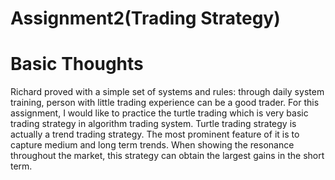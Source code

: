 # Assignment2(Trading Strategy)
Basic Thoughts
==
Richard proved with a simple set of systems and rules: through daily system training, person with little trading experience can be a good trader.
For this assignment, I would like to practice the turtle trading which is very basic trading strategy in algorithm trading system.
Turtle trading strategy is actually a trend trading strategy. The most prominent feature of it is to capture medium and long term trends. When showing the resonance throughout the market, this strategy can obtain the largest gains in the short term.
